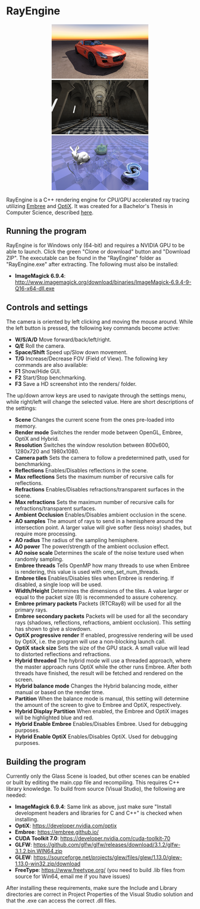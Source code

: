# RayEngine
<p align="center">
   <img width=260 src="https://github.com/stuffbydavid/RayEngine/blob/master/render-1.png"/>
   <img width=260 src="https://github.com/stuffbydavid/RayEngine/blob/master/render-2.png"/>
   <img width=260 src="https://github.com/stuffbydavid/RayEngine/blob/master/render-3.png"/>
</p>

RayEngine is a C++ rendering engine for CPU/GPU accelerated ray tracing utilizing [Embree](https://embree.github.io/) and [OptiX](https://developer.nvidia.com/optix). It was created for a Bachelor's Thesis in Computer Science, described [here](https://github.com/stuffbydavid/RayEngine/blob/master/thesis.pdf).

## Running the program
RayEngine is for Windows only (64-bit) and requires a NVIDIA GPU to be able to launch. Click the green "Clone or download" button and "Download ZIP". The executable can be found in the "RayEngine" folder as "RayEngine.exe" after extracting. The following must also be installed:
* **ImageMagick 6.9.4**: http://www.imagemagick.org/download/binaries/ImageMagick-6.9.4-9-Q16-x64-dll.exe

## Controls and settings
The camera is oriented by left clicking and moving the mouse around.
While the left button is pressed, the following key commands become active:
* **W/S/A/D**
Move forward/back/left/right.
* **Q/E**
Roll the camera.
* **Space/Shift**
Speed up/Slow down movement.
* **T/G**
Increase/Decrease FOV (Field of View).
The following key commands are also available:
* **F1**
Show/Hide GUI.
* **F2**
Start/Stop benchmarking.
* **F3**
Save a HD screenshot into the renders/ folder.

The up/down arrow keys are used to navigate through the settings menu, while
right/left will change the selected value. Here are short descriptions of the settings:
* **Scene**
Changes the current scene from the ones pre-loaded into memory.
* **Render mode**
Switches the render mode between OpenGL, Embree, OptiX and Hybrid.
* **Resolution**
Switches the window resolution between 800x600, 1280x720 and 1980x1080.
* **Camera path**
Sets the camera to follow a predetermined path, used for benchmarking.
* **Reflections**
Enables/Disables reflections in the scene.
* **Max reflections**
Sets the maximum number of recursive calls for reflections.
* **Refractions**
Enables/Disables refractions/transparent surfaces in the scene.
* **Max refractions**
Sets the maximum number of recursive calls for refractions/transparent surfaces.
* **Ambient Occlusion**
Enables/Disables ambient occlusion in the scene.
* **AO samples**
The amount of rays to send in a hemisphere around the intersection point. A larger value will give softer (less noisy) shades, but require more processing.
* **AO radius**
The radius of the sampling hemisphere.
* **AO power**
The power/strength of the ambient occlusion effect.
* **AO noise scale**
Determines the scale of the noise texture used when randomly sampling.
* **Embree threads**
Tells OpenMP how many threads to use when Embree is rendering, this value is used with omp_set_num_threads.
* **Embree tiles**
Enables/Disables tiles when Embree is rendering. If disabled, a single loop will be used.
* **Width/Height**
Determines the dimensions of the tiles. A value larger or equal to the packet size (8) is recommended to assure coherency.
* **Embree primary packets**
Packets (RTCRay8) will be used for all the primary rays.
* **Embree secondary packets**
Packets will be used for all the secondary rays (shadows, reflections, refractions, ambient occlusion). This setting has shown to give a slowdown.
* **OptiX progressive render**
If enabled, progressive rendering will be used by OptiX, i.e. the program will use a non-blocking launch call.
* **OptiX stack size**
Sets the size of the GPU stack. A small value will lead to distorted reflections and refractions.
* **Hybrid threaded**
The hybrid mode will use a threaded approach, where the master approach runs OptiX while the other runs Embree. After both threads have finished, the result will be fetched and rendered on the screen.
* **Hybrid balance mode**
Changes the Hybrid balancing mode, either manual or based on the render time.
* **Partition**
When the balance mode is manual, this setting will determine the amount of the screen to give to Embree and OptiX, respectively.
* **Hybrid Display Partition**
When enabled, the Embree and OptiX images will be highlighted blue and red.
* **Hybrid Enable Embree**
Enables/Disables Embree. Used for debugging purposes.
* **Hybrid Enable OptiX**
Enables/Disables OptiX. Used for debugging purposes.

## Building the program
Currently only the Glass Scene is loaded, but other scenes can be enabled or built by editing the main.cpp file and recompiling. This requires C++ library knowledge. To build from source (Visual Studio), the following are needed:
* **ImageMagick 6.9.4**: Same link as above, just make sure "Install development headers and libraries for C and C++" is checked when installing.
* **OptiX**: https://developer.nvidia.com/optix
* **Embree**: https://embree.github.io/
* **CUDA Toolkit 7.0**: https://developer.nvidia.com/cuda-toolkit-70
* **GLFW**: https://github.com/glfw/glfw/releases/download/3.1.2/glfw-3.1.2.bin.WIN64.zip
* **GLEW**: https://sourceforge.net/projects/glew/files/glew/1.13.0/glew-1.13.0-win32.zip/download
* **FreeType**: https://www.freetype.org/ (you need to build .lib files from source for Win64, email me if you have issues)

After installing these requirements, make sure the Include and Library directories are correct in Project Properties of the Visual Studio solution and that the .exe can access the correct .dll files.
